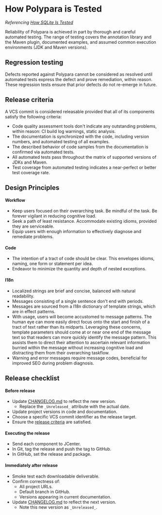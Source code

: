 # How Polypara is Tested

_Referencing [How SQLite Is Tested](https://www.sqlite.org/testing.html)_

Reliability of Polypara is achieved in part by thorough and careful automated testing.
The range of testing covers the annotation library and the Maven plugin, documented examples, and assumed common execution environments (JDK and Maven versions).



## Regression testing

Defects reported against Polypara cannot be considered as resolved until automated tests express the defect and prove remediation, within reason.
These regression tests ensure that prior defects do not re-emerge in future.



## Release criteria

A VCS commit is considered releasable provided that all of its components satisfy the following criteria:

- Code quality assessment tools don't indicate any outstanding problems, within reason: CI build log warnings, static analysis.
- The documentation is synchronized with the code, including version numbers, and automated testing of all examples.
- The described behavior of code samples from the documentation is confirmed via automated tests.
- All automated tests pass throughout the matrix of supported versions of JDKs and Maven.
- Test coverage from automated testing indicates a near-perfect or better test coverage rate.



## Design Principles

#### Workflow
- Keep users focused on their overarching task. Be mindful of the task. Be forever vigilant in reducing cognitive load.
- Seek a path of least resistance. Accommodate existing idioms, provided they are serviceable.
- Equip users with enough information to effectively diagnose and remediate problems.

#### Code
- The intention of a tract of code should be clear. This envelopes idioms, naming, one form or statement per idea.
- Endeavor to minimize the quantity and depth of nested exceptions.

#### I18n
- Localized strings are brief and concise, balanced with natural readability.
- Messages consisting of a single sentence don't end with periods.
- Messages are sourced from a I18n dictionary of template strings, which are in effect patterns.
- With usage, users will become accustomed to message patterns. The human eye can more easily direct focus onto the start and finish of a tract of text rather than its midparts. Leveraging these concerns, template parameters should come at or near one end of the message text so that readers can more quickly identify the message pattern. This assists them to direct their attention to ascertain relevant information burried within the message without increasing cognitive load and distracting them from their overarching taskflow.
- Warning and error messages require message codes, beneficial for improved SEO during problem diagnosis.



## Release checklist

#### Before release
- Update [CHANGELOG.md](CHANGELOG.md) to reflect the new version.
  - Replace the `_Unreleased_` attribute with the actual date.
- Update project versions in code and documentation.
- Choose a specific VCS commit identifier as the release target.
- Ensure the [release criteria](QUALITY.md) are satisfied.

#### Executing the release
- Send each component to JCenter.
- In Git, tag the release and push the tag to GitHub.
- In GitHub, set the release and package.

#### Immediately after release
- Smoke test each downloadable deliverable.
- Confirm correctness of:
  - All project URLs.
  - Default branch in GitHub.
  - Versions appearing in current documentation.
- Update [CHANGELOG.md](CHANGELOG.md) to reflect the next version.
  - Note this new version as `_Unreleased_`.
